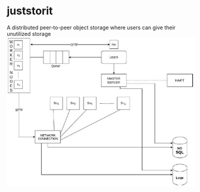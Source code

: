 # juststorit
A distributed peer-to-peer object storage where users can give their unutilized storage
![alt text](https://github.com/kaivalya97/juststorit/blob/master/architecture.jpeg)
